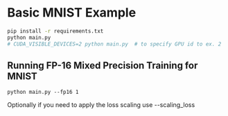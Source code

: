 # Basic MNIST Example

```bash
pip install -r requirements.txt
python main.py
# CUDA_VISIBLE_DEVICES=2 python main.py  # to specify GPU id to ex. 2
```

## Running FP-16 Mixed Precision Training for MNIST

```
python main.py --fp16 1 

```
Optionally if you need to apply the loss scaling use --scaling_loss <float> 
